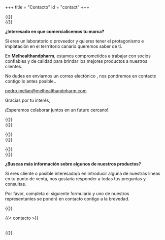 +++
title = "Contacto"
id = "contact"
+++

{{<cols col="col-sm-12 col-md-5 text-justify " color="honeydew" border="20px">}}
<br>
{{<tex sty="'Lora', serif" size="1.2em">}}

**¿Interesado en que comercialicemos tu marca?**

Si eres un laboratorio o proveedor y quieres tener el protagonismo e implatación en el terrritorio canario queremos saber de tí.

En **Melhealthandpharm**, estamos comprometidos a trabajar con socios confiables y de calidad para brindar los mejores productos a nuestros clientes.

 No dudes en enviarnos un correo electónico , nos pondremos en contacto contigo lo antes posible..

[pedro.melian@melhealthandpharm.com](mailto:pedro.melian@melhealthandpharm.com)

Gracias por tu interés,

¡Esperamos colaborar juntos en un futuro cercano!



{{</tex>}}
<br>
{{</cols>}}


{{<cols col="col-sm-12 col-md-1 ">}}
<br>
{{</cols>}}

{{<cols col="col-sm-12 col-md-5 text-justify" color="honeydew" border="20px">}}
<br>
{{<tex sty="'Lora', serif" size="1.2em">}}

**¿Buscas más información sobre algunos de nuestros productos?**


Si eres cliente o posible interesada/o en introducir alguna de nuestras líneas en tu punto de venta, nos gustaría responder a todas tus preguntas y consultas. 

Por favor, completa el siguiente formulario y uno de nuestros representantes se pondrá en contacto contigo a la brevedad.

{{</tex>}}

{{< contacto >}}

<br>
{{</cols>}}

